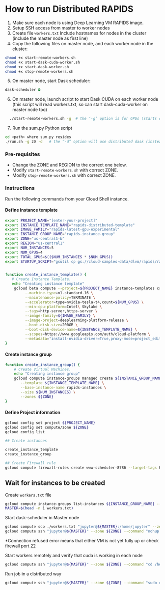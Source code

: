 # How to run Distributed RAPIDS


1. Make sure each node is using Deep Learning VM RAPIDS image.
2. Setup SSH access from master to worker nodes
3. Create file `workers.txt`
    Include hostnames for nodes in the cluster (include the master node as first line)
4. Copy the following files on master node, and each worker node in the cluster:

```bash
chmod +x start-remote-workers.sh
chmod +x start-dask-cuda-worker.sh
chmod +x start-dask-worker.sh
chmod +x stop-remote-workers.sh
```

5. On master node, start Dask scheduler:
  ```bash
  dask-scheduler &
  ```

6. On master node, launch script to start Dask CUDA on each worker node (this script will read workers.txt, so can start dask-cuda-worker on master node too)

```bash
  ./start-remote-workers.sh -g  # the ‘-g’ option is for GPUs (starts dask-cuda-worker). If want to test CPU-only use ‘-c’.
```

7. Run the sum.py Python script

```bash
cd <path> where sum.py resides
./run.sh -g 20 -d   # the “-d” option will use distributed dask (instead of local dask)
```

### Pre-requisites
 - Change the ZONE and REGION to the correct one below.
 - Modify `start-remote-workers.sh` with correct ZONE.
 - Modify `stop-remote-workers.sh` with correct ZONE.

### Instructions

Run the following commands from your Cloud Shell instance.

#### Define instance template

```bash
export PROJECT_NAME="[enter-your-project]"
export INSTANCE_TEMPLATE_NAME="rapids-distributed-template"
export IMAGE_FAMILY="rapids-latest-gpu-experimental"
export INSTANCE_GROUP_NAME="rapids-instance-group"
export ZONE="us-central1-b"
export REGION="us-central1"
export NUM_INSTANCES=5
export NUM_GPUS=4
export TOTAL_GPUS=$(($NUM_INSTANCES * $NUM_GPUS))
export STARTUP_SCRIPT="gsutil cp gs://cloud-samples-data/dlvm/rapids/rapids.zip /home/jupyter/rapids.zip && unzip /home/jupyter/rapids.zip -d /home/jupyter/ && chmod +x /home/jupyter/start-dask-worker.sh && chmod +x /home/jupyter/start-dask-cuda-worker.sh && chown -R jupyter:jupyter /home/jupyter/"


function create_instance_template() {
   # Create Instance Template.
   echo "Creating instance template"
    gcloud beta compute --project=${PROJECT_NAME} instance-templates create ${INSTANCE_TEMPLATE_NAME} \
         --machine-type=n1-standard-16 \
         --maintenance-policy=TERMINATE \
         --accelerator=type=nvidia-tesla-t4,count=${NUM_GPUS} \
         --min-cpu-platform=Intel\ Skylake \
         --tags=http-server,https-server \
         --image-family=${IMAGE_FAMILY} \
         --image-project=deeplearning-platform-release \
         --boot-disk-size=200GB \
         --boot-disk-device-name=${INSTANCE_TEMPLATE_NAME} \
         --scopes=https://www.googleapis.com/auth/cloud-platform \
         --metadata="install-nvidia-driver=True,proxy-mode=project_editors,startup-script=${STARTUP_SCRIPT}"
}
```

#### Create instance group

```bash
function create_instance_group() {
    # Create Virtual Machines.
    echo "Creating instance group"
    gcloud compute instance-groups managed create ${INSTANCE_GROUP_NAME} \
       --template ${INSTANCE_TEMPLATE_NAME} \
       --base-instance-name rapids-instances \
       --size ${NUM_INSTANCES} \
       --zones ${ZONE}
}
```

#### Define Project information

```bash
gcloud config set project ${PROJECT_NAME}
gcloud config set compute/zone ${ZONE}
gcloud config list

## Create instances

create_instance_template 
create_instance_group

## Create Firewall rule
gcloud compute firewall-rules create www-scheduler-8786 --target-tags http-server --allow tcp:8786
```

## Wait for instances to be created

Create `workers.txt` file

```bash
gcloud compute instance-groups list-instances ${INSTANCE_GROUP_NAME} --region ${REGION} | awk ' { print ( $1 )  } ' | tail -n +2 > workers.txt
MASTER=$(head -n 1 workers.txt)
```

Start dask-scheduler in Master node

```bash
gcloud compute scp ./workers.txt "jupyter@${MASTER}:/home/jupyter" --zone ${ZONE}
gcloud compute ssh "jupyter@${MASTER}" --zone ${ZONE} --command "nohup /opt/anaconda3/bin/dask-scheduler &" &
```
*Connection refused error means that either VM is not yet fully up or check firewall port 22



Start workers remotely and verify that cuda is working in each node

```bash
gcloud compute ssh "jupyter@${MASTER}" --zone ${ZONE} --command "cd /home/jupyter && nohup ./start-remote-workers.sh -g" &
```

Run job in a distributed way

```bash
gcloud compute ssh "jupyter@${MASTER}" --zone ${ZONE} --command "sudo chown -R jupyter:jupyter /home/jupyter && cd /home/jupyter/ && source /opt/anaconda3/bin/activate base && sudo chmod +x ./run.sh && ./run.sh -g ${TOTAL_GPUS} -d"
``` 

